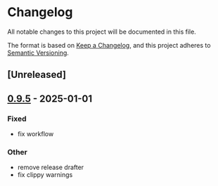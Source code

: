 # Changelog

All notable changes to this project will be documented in this file.

The format is based on [Keep a Changelog](https://keepachangelog.com/en/1.0.0/),
and this project adheres to [Semantic Versioning](https://semver.org/spec/v2.0.0.html).

## [Unreleased]

## [0.9.5](https://github.com/andrewbanchich/shreddit/compare/v0.9.4...v0.9.5) - 2025-01-01

### Fixed

- fix workflow

### Other

- remove release drafter
- fix clippy warnings
